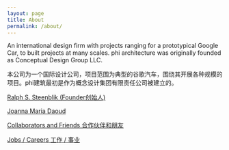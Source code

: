 ```yaml
---
layout: page
title: About
permalink: /about/
---
```



An international design firm with projects ranging for a prototypical Google Car, to built projects at many scales. phi architecture was originally founded as Conceptual Design Group LLC. 

本公司为一个国际设计公司，项目范围为典型的谷歌汽车，围绕其开展各种规模的项目。phi建筑最初是作为概念设计集团有限责任公司被建立的。


[Ralph S. Steenblik (Founder创始人)](/rss/)

[Joanna Maria Daoud](/jmd/)

[Collaborators and Friends 合作伙伴和朋友](/colab/)

[Jobs / Careers 工作  /  事业](/jobs/)
